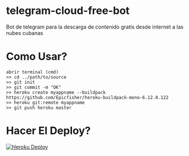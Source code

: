 # telegram-cloud-free-bot
Bot de telegram para la descarga de contenido gratis desde internet  a las nubes cubanas

# Como Usar?
   ```
   abrir terminal (cmd)
   >> cd ../path/to/source
   >> git init
   >> git commit -m "OK"
   >> heroku create myappname --buildpack https://github.com/Epicfisher/heroku-buildpack-mono-6.12.0.122
   >> heroku git:remote myappname
   >> git push heroku master
   ```

# Hacer El Deploy?
[![Heroku Deploy](https://www.herokucdn.com/deploy/button.svg)](https://heroku.com/deploy?template=https://github.com/Obysoftt/telegram-cloud-free-bot)
